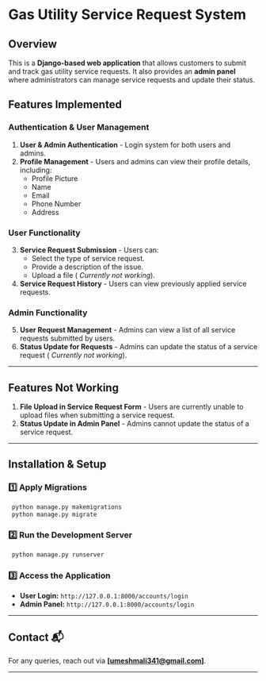 # Gas Utility Service Request System

## Overview

This is a **Django-based web application** that allows customers to submit and track gas utility service requests. It also provides an **admin panel** where administrators can manage service requests and update their status.

## Features Implemented 

### **Authentication & User Management**

1. **User & Admin Authentication** - Login system for both users and admins.
2. **Profile Management** - Users and admins can view their profile details, including:
   - Profile Picture
   - Name
   - Email
   - Phone Number
   - Address

### **User Functionality**

3. **Service Request Submission** - Users can:
   - Select the type of service request.
   - Provide a description of the issue.
   - Upload a file ( *Currently not working*).
4. **Service Request History** - Users can view previously applied service requests.

### **Admin Functionality**

5. **User Request Management** - Admins can view a list of all service requests submitted by users.
6. **Status Update for Requests** - Admins can update the status of a service request ( *Currently not working*).

---

## Features Not Working 

1. **File Upload in Service Request Form** - Users are currently unable to upload files when submitting a service request.
2. **Status Update in Admin Panel** - Admins cannot update the status of a service request.

---

## Installation & Setup

### **1️⃣  Apply Migrations**

```sh
 python manage.py makemigrations
 python manage.py migrate
```

### **2️⃣ Run the Development Server**

```sh
 python manage.py runserver
```

### **3️⃣ Access the Application**

- **User Login:** `http://127.0.0.1:8000/accounts/login`
- **Admin Panel:** `http://127.0.0.1:8000/accounts/login`

---

## Contact 📬

For any queries, reach out via **[umeshmali341@gmail.com]**.

---
